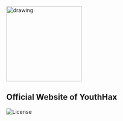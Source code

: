 <img src="https://youthhax.cf/images/yh.png" alt="drawing" width="200"/>

## Official Website of YouthHax
![License](https://img.shields.io/github/license/youthhax/youthhax.github.io)
